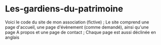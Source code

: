 # Les-gardiens-du-patrimoine
Voici le code du site de mon association (fictive) ; Le site comprend une page d'accueil, une page d'évènement (comme demandé), ainsi qu'une page A propos et une page de contact ; Chaque page est aussi déclinée en anglais 
